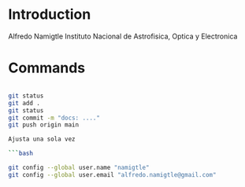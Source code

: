# Introduction
Alfredo Namigtle
Instituto Nacional de Astrofisica, Optica y Electronica

# Commands
```bash

git status
git add .
git status
git commit -m "docs: ...."
git push origin main

Ajusta una sola vez

```bash

git config --global user.name "namigtle"
git config --global user.email "alfredo.namigtle@gmail.com"